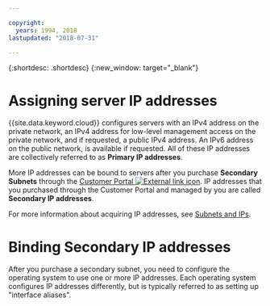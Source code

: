 ```yaml
---

copyright:
  years: 1994, 2018
lastupdated: "2018-07-31"

---
```


{:shortdesc: .shortdesc}
{:new_window: target="_blank"}

# Assigning server IP addresses

{{site.data.keyword.cloud}} configures servers with an IPv4 address on the
private network, an IPv4 address for low-level management access on the
private network, and if requested, a public IPv4 address.
An IPv6 address on the public network, is available if requested. All of
these IP addresses are collectively referred to as **Primary IP addresses**.

More IP addresses can be bound to servers after you purchase **Secondary
Subnets** through the [Customer Portal ![External link icon](../../icons/launch-glyph.svg "External link icon")](https://control.softlayer.com). IP addresses that you purchased through the Customer Portal
and managed by you are called **Secondary IP addresses**.

For more information about acquiring IP addresses, see [Subnets and IPs](https://console.bluemix.net/docs/infrastructure/subnets/).


# Binding Secondary IP addresses

After you purchase a secondary subnet, you need to
configure the operating system to use one or more IP addresses. Each operating system configures IP addresses differently, but is typically referred to as setting up "interface aliases". 
